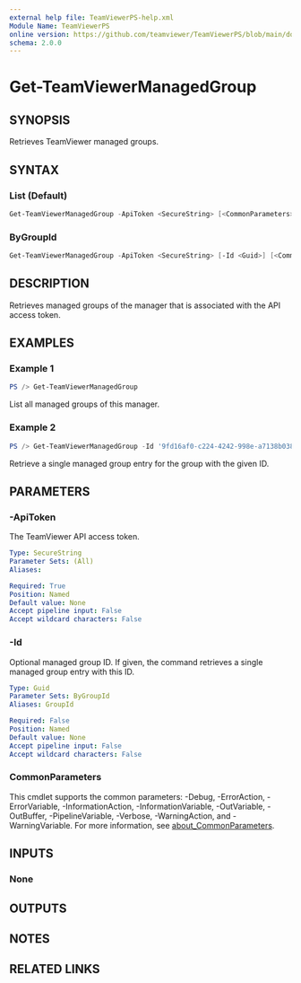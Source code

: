 ```yaml
---
external help file: TeamViewerPS-help.xml
Module Name: TeamViewerPS
online version: https://github.com/teamviewer/TeamViewerPS/blob/main/docs/commands/Get-TeamViewerManagedGroup.md
schema: 2.0.0
---
```


# Get-TeamViewerManagedGroup

## SYNOPSIS

Retrieves TeamViewer managed groups.

## SYNTAX

### List (Default)

```powershell
Get-TeamViewerManagedGroup -ApiToken <SecureString> [<CommonParameters>]
```

### ByGroupId

```powershell
Get-TeamViewerManagedGroup -ApiToken <SecureString> [-Id <Guid>] [<CommonParameters>]
```

## DESCRIPTION

Retrieves managed groups of the manager that is associated with the API access
token.

## EXAMPLES

### Example 1

```powershell
PS /> Get-TeamViewerManagedGroup
```

List all managed groups of this manager.

### Example 2

```powershell
PS /> Get-TeamViewerManagedGroup -Id '9fd16af0-c224-4242-998e-a7138b038dbb'
```

Retrieve a single managed group entry for the group with the given ID.

## PARAMETERS

### -ApiToken

The TeamViewer API access token.

```yaml
Type: SecureString
Parameter Sets: (All)
Aliases:

Required: True
Position: Named
Default value: None
Accept pipeline input: False
Accept wildcard characters: False
```

### -Id

Optional managed group ID. If given, the command retrieves a single managed
group entry with this ID.

```yaml
Type: Guid
Parameter Sets: ByGroupId
Aliases: GroupId

Required: False
Position: Named
Default value: None
Accept pipeline input: False
Accept wildcard characters: False
```

### CommonParameters

This cmdlet supports the common parameters: -Debug, -ErrorAction, -ErrorVariable, -InformationAction, -InformationVariable, -OutVariable, -OutBuffer, -PipelineVariable, -Verbose, -WarningAction, and -WarningVariable. For more information, see [about_CommonParameters](http://go.microsoft.com/fwlink/?LinkID=113216).

## INPUTS

### None

## OUTPUTS

## NOTES

## RELATED LINKS
